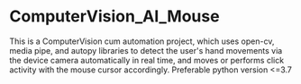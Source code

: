 # ComputerVision_AI_Mouse
This is a ComputerVision cum automation project, which uses open-cv, media pipe, and autopy libraries to detect the user's hand movements via the device camera automatically in real time, and moves or performs click activity with the mouse cursor accordingly. Preferable python version &lt;=3.7
